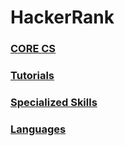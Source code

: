 # HackerRank

### [CORE CS](https://github.com/Lintik/hackerrank/tree/master/CORE%20CS)
### [Tutorials](https://github.com/Lintik/hackerrank/tree/master/Tutorials)
### [Specialized Skills](https://github.com/Lintik/hackerrank/tree/master/Specialized%20Skills)
### [Languages](https://github.com/Lintik/hackerrank/tree/master/Languages)


